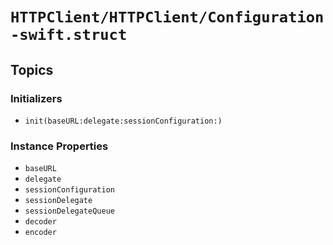 # ``HTTPClient/HTTPClient/Configuration-swift.struct``

## Topics

### Initializers

- ``init(baseURL:delegate:sessionConfiguration:)``

### Instance Properties

- ``baseURL``
- ``delegate``
- ``sessionConfiguration``
- ``sessionDelegate``
- ``sessionDelegateQueue``
- ``decoder``
- ``encoder``

